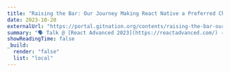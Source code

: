 ```yaml
---
title: "Raising the Bar: Our Journey Making React Native a Preferred Choice v2.0"
date: 2023-10-20
externalUrl: "https://portal.gitnation.org/contents/raising-the-bar-our-journey-making-react-native-a-preferred-choice"
summary: "🗣 Talk @ [React Advanced 2023](https://reactadvanced.com/) - [slides](https://speakerdeck.com/kelset/raising-the-bar-our-journey-of-making-react-native-a-preferred-choice-2-dot-0)"
showReadingTime: false
_build:
  render: "false"
  list: "local"
---
```

